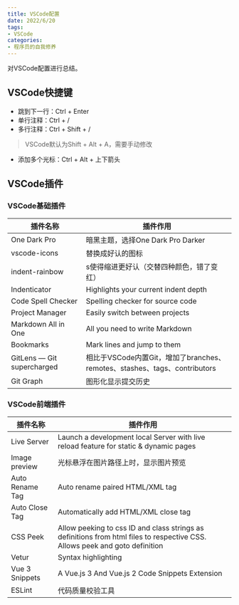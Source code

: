 ```yaml
---
title: VSCode配置
date: 2022/6/20
tags:
- VSCode
categories:
- 程序员的自我修养
---
```

对VSCode配置进行总结。


<!--more-->


## VSCode快捷键  
- 跳到下一行：Ctrl + Enter
- 单行注释：Ctrl + /
- 多行注释：Ctrl + Shift + /
> VSCode默认为Shift + Alt + A，需要手动修改
- 添加多个光标：Ctrl + Alt + 上下箭头


## VSCode插件

### VSCode基础插件  
|  插件名称   | 插件作用  |
|  ----  | ----  |
| One Dark Pro  | 暗黑主题，选择One Dark Pro Darker |
| vscode-icons  | 替换成好认的图标 |
| indent-rainbow  | s使得缩进更好认（交替四种颜色，错了变红） |
| Indenticator  | Highlights your current indent depth |
| Code Spell Checker  | Spelling checker for source code |
| Project Manager  | Easily switch between projects |
| Markdown All in One  | All you need to write Markdown |
| Bookmarks  | Mark lines and jump to them |
| GitLens — Git supercharged  | 相比于VSCode内置Git，增加了branches、remotes、stashes、tags、contributors |
| Git Graph  | 图形化显示提交历史 |

### VSCode前端插件  
|  插件名称   | 插件作用  |
|  ----  | ----  |
| Live Server  | Launch a development local Server with live reload feature for static & dynamic pages |
| Image preview  | 光标悬浮在图片路径上时，显示图片预览 |
| Auto Rename Tag  | Auto rename paired HTML/XML tag |
| Auto Close Tag  | Automatically add HTML/XML close tag |
| CSS Peek  | Allow peeking to css ID and class strings as definitions from html files to respective CSS. Allows peek and goto definition |
| Vetur  | Syntax highlighting |
| Vue 3 Snippets  | A Vue.js 3 And Vue.js 2 Code Snippets Extension |
| ESLint  | 代码质量校验工具 |
